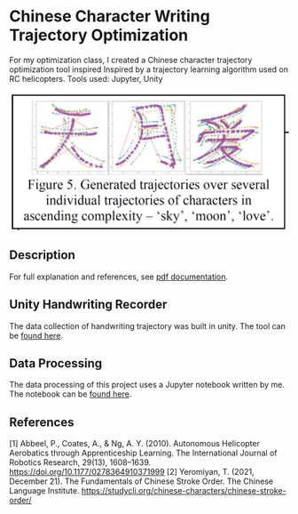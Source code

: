 # Chinese Character Writing Trajectory Optimization
For my optimization class, I created a Chinese character trajectory optimization tool inspired Inspired by a trajectory learning algorithm used on RC helicopters. Tools used: Jupyter, Unity

![Screenshot of Results](https://github.com/JamesG4321/Chinese-Character-Writing-Trajectory-Optimization/blob/main/ReadMeImages/CharacterTrajectories.PNG)

## Description

For full explanation and references, see [pdf documentation](https://github.com/JamesG4321/Chinese-Character-Writing-Trajectory-Optimization/blob/main/Chinese%20Character%20Writing%20Trajectory%20Optimization%20James%20Guo.pdf).

## Unity Handwriting Recorder

The data collection of handwriting trajectory was built in unity. The tool can be [found here](https://github.com/JamesG4321/Chinese-Character-Writing-Trajectory-Optimization/tree/main/WritngRecorder).

## Data Processing

The data processing of this project uses a Jupyter notebook written by me. The notebook can be [found here](https://github.com/JamesG4321/Chinese-Character-Writing-Trajectory-Optimization/blob/main/EE_546_handwriting_project_James_Guo.ipynb).

## References

[1] Abbeel, P., Coates, A., & Ng, A. Y. (2010). Autonomous Helicopter Aerobatics through Apprenticeship Learning. The International Journal of Robotics Research, 29(13), 1608–1639. https://doi.org/10.1177/0278364910371999
[2] Yeromiyan, T. (2021, December 21). The Fundamentals of Chinese Stroke Order. The Chinese Language Institute. https://studycli.org/chinese-characters/chinese-stroke-order/
